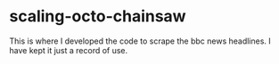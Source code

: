 # scaling-octo-chainsaw
This is where I developed the code to scrape the bbc news headlines. I have kept it just a record of use.
